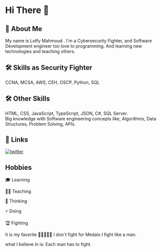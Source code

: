 # Hi There 👋

## 🚀 About Me
My name is Lotfy Mahmoud .
I'm a Cybersecurity Fighter, and Software Development engineer too love to programming. And learning new technologies and teaching others.

## 🛠 Skills as Security Fighter
CCNA, MCSA, AWS, CEH, OSCP, Python, SQL

## 🛠 Other Skills
HTML, CSS, JavaScript, TypeScript, JSON, C#, SQL Server.<br>
Big knowledge with Software engineering concepts like, Algorithms, Data Structures, Problem Solving, APIs.

## 🔗 Links
[![twitter](https://img.shields.io/badge/twitter-1DA1F2?style=for-the-badge&logo=twitter&logoColor=white)](https://twitter.com/LotfyMahmoudYa)


## Hobbies

🎓 Learning 

👨‍🎓 Teaching

🤔 Thinking

⚡️ Doing

🏆 Fighting

It is my favorite 🥇🥇🥇🥇🥇
I don`t fight for Medals I fight like a man.

what I believe in is:
Each man has to fight.
